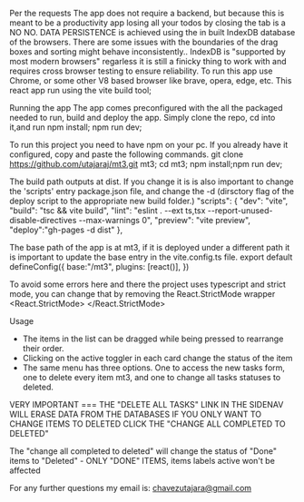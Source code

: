 Per the requests
The app does not require a backend, but because this is meant to be a productivity app losing all your todos by closing the tab is a NO NO.
DATA PERSISTENCE is achieved using the in built IndexDB database of the browsers. 
There are some issues with the boundaries of the drag boxes and sorting might behave inconsistently..
IndexDB is "supported by most modern browsers" regarless it is still a finicky thing to work with and requires cross browser testing to ensure reliability. To run this app use Chrome, or some other V8 based browser like brave, opera, edge, etc.
This react app run using the vite build tool;

Running the app
The app comes preconfigured with the all the packaged needed to run, build and deploy the app.
Simply clone the repo, cd into it,and run npm install; npm run dev;

To run this project you need to have npm on your pc. If you already have it configured, copy and paste the following commands.
git clone https://github.com/utajaraj/mt3.git mt3; cd mt3; npm install;npm run dev;

The build path outputs at dist. If you change it is is also important to change the 'scripts' entry package.json file, and change the -d (dirsctory flag of the deploy script to the appropriate new build folder.)
 "scripts": {
    "dev": "vite",
    "build": "tsc && vite build",
    "lint": "eslint . --ext ts,tsx --report-unused-disable-directives --max-warnings 0",
    "preview": "vite preview",
    "deploy":"gh-pages -d dist"
  },

The base path of the app is at mt3, if it is deployed under a different path it is important to update the base entry in the vite.config.ts file.
export default defineConfig({
  base:"/mt3",
  plugins: [react()],
})

To avoid some errors here and there the project uses typescript and strict mode, you can change that by removing the React.StrictMode wrapper
      <React.StrictMode>
        <App />
      </React.StrictMode>

Usage
- The items in the list can be dragged while being pressed to rearrange their order.
- Clicking on the active toggler in each card change the status of the item
- The same menu has three options. One to access the new tasks form, one to delete every item mt3, and one to change all tasks statuses to deleted. 

VERY IMPORTANT === THE "DELETE ALL TASKS" LINK IN THE SIDENAV WILL ERASE DATA FROM THE DATABASES IF YOU ONLY WANT TO CHANGE ITEMS TO DELETED CLICK THE "CHANGE ALL COMPLETED TO DELETED"

The "change all completed to deleted" will change the status of "Done" items to "Deleted" - ONLY "DONE" ITEMS, items labels active won't be affected


For any further questions my email is:
chavezutajara@gmail.com